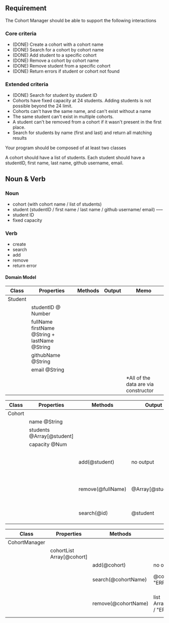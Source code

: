 ## Requirement

The Cohort Manager should be able to support the following interactions

### Core criteria

- (DONE) Create a cohort with a cohort name
- (DONE) Search for a cohort by cohort name
- (DONE) Add student to a specific cohort
- (DONE) Remove a cohort by cohort name
- (DONE) Remove student from a specific cohort
- (DONE) Return errors if student or cohort not found

### Extended criteria

- (DONE) Search for student by student ID
- Cohorts have fixed capacity at 24 students. Adding students is not possible beyond the 24 limit.
- Cohorts can't have the same name, and can't exist without a name
- The same student can't exist in multiple cohorts.
- A student can't be removed from a cohort if it wasn't present in the first place.
- Search for students by name (first and last) and return all matching results

Your program should be composed of at least two classes

A cohort should have a list of students. Each student should have a studentID, first name, last name, github username, email.

## Noun & Verb

### Noun

- cohort (with cohort name / list of students)
- student (studentID / first name / last name / github username/ email)
  –––
- student ID
- fixed capacity

### Verb

- create
- search
- add
- remove
- return error

#### Domain Model

| Class   | Properties                                    | Methods | Output | Memo                                  |
| ------- | --------------------------------------------- | ------- | ------ | ------------------------------------- |
| Student |                                               |         |        |                                       |
|         | studentID @ Number                            |         |        |                                       |
|         | fullName firstName @String + lastName @String |         |        |                                       |
|         | githubName @String                            |         |        |                                       |
|         | email @String                                 |         |        |                                       |
|         |                                               |         |        | \*All of the data are via constructor |

| Class  | Properties                | Methods           | Output           | Memo                                                                                                   |
| ------ | ------------------------- | ----------------- | ---------------- | ------------------------------------------------------------------------------------------------------ |
| Cohort |                           |                   |                  |                                                                                                        |
|        | name @String              |                   |                  | via constructor                                                                                        |
|        | students @Array[@student] |                   |                  |                                                                                                        |
|        | capacity @Num             |
|        |                           | add(@student)     | no output        | students.push(@student) \*make sure that @Array[@student].length <= capacity or else "ERROR"           |
|        |                           | remove(@fullName) | @Array[@student] | students.includes(@fullName) ? {students.filter(student => student.fullName !=== @fullName)} : "ERROR" |
|        |                           | search(@id)       | @student         | same logic as search(@cohortName) in CohortManager class                                               |

| Class         | Properties                | Methods             | Output                        | Memo                                                                                                         |
| ------------- | ------------------------- | ------------------- | ----------------------------- | ------------------------------------------------------------------------------------------------------------ |
| CohortManager |                           |                     |                               |                                                                                                              |
|               | cohortList Array[@cohort] |                     |                               |                                                                                                              |
|               |                           | add(@cohort)        | no output                     | cohortList.push(@cohort)                                                                                     |
|               |                           | search(@cohortName) | @cohort / "ERROR"             | cohortList.find(cohort => cohort.name === @cohortName ? @cohort : "ERROR")                                   |
|               |                           | remove(@cohortName) | list Array[@cohort] / "ERROR" | cohortList.includes(@cohortName) ? {cohortList.filter(cohort => cohortList.name !=== @cohortName)} : "ERROR" |
